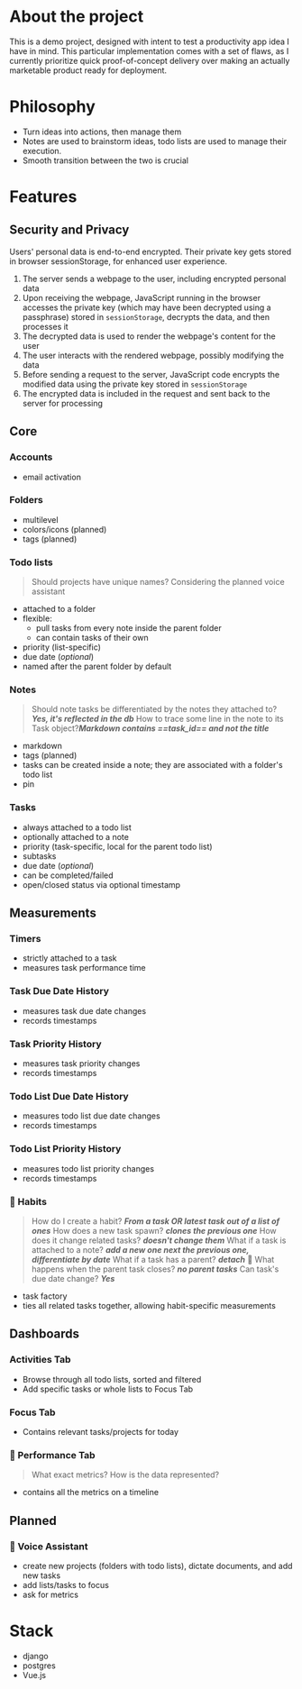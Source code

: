 # About the project
This is a demo project, designed with intent to test a productivity app idea I have in mind. This particular implementation comes with a set of flaws, as I currently prioritize quick proof-of-concept delivery over making an actually marketable product ready for deployment.
# Philosophy
- Turn ideas into actions, then manage them
- Notes are used to brainstorm ideas, todo lists are used to manage their execution. 
- Smooth transition between the two is crucial
# Features
## Security and Privacy
Users' personal data is end-to-end encrypted. Their private key gets stored in browser sessionStorage, for enhanced user experience. 
1. The server sends a webpage to the user, including encrypted personal data
2. Upon receiving the webpage, JavaScript running in the browser accesses the private key (which may have been decrypted using a passphrase) stored in `sessionStorage`, decrypts the data, and then processes it
3. The decrypted data is used to render the webpage's content for the user
4. The user interacts with the rendered webpage, possibly modifying the data
5. Before sending a request to the server, JavaScript code encrypts the modified data using the private key stored in `sessionStorage`
6. The encrypted data is included in the request and sent back to the server for processing
## Core
### Accounts
- email activation
### Folders
- multilevel
- colors/icons (planned)
- tags (planned)
### Todo lists
> Should projects have unique names? Considering the planned voice assistant
- attached to a folder
- flexible:
	- pull tasks from every note inside the parent folder
	- can contain tasks of their own
- priority (list-specific)
- due date (*optional*)
- named after the parent folder by default 
### Notes
> Should note tasks be differentiated by the notes they attached to? ***Yes, it's reflected in the db***
> How to trace some line in the note to its Task object?***Markdown contains ==task_id== and not the title***
- markdown
- tags (planned)
- tasks can be created inside a note; they are associated with a folder's todo list 
- pin
### Tasks
- always attached to a todo list
- optionally attached to a note
- priority (task-specific, local for the parent todo list)
- subtasks
- due date (*optional*)
- can be completed/failed
- open/closed status via optional timestamp
## Measurements
### Timers
- strictly attached to a task
- measures task performance time
### Task Due Date History
- measures task due date changes
- records timestamps
### Task Priority History
- measures task priority changes
- records timestamps
### Todo List Due Date History
- measures todo list due date changes
- records timestamps
### Todo List Priority History
- measures todo list priority changes
- records timestamps
### 🚧 Habits
> How do I create a habit? ***From a task OR latest task out of a list of ones***
> How does a new task spawn? ***clones the previous one***
> How does it change related tasks? ***doesn't change them***
> What if a task is attached to a note? ***add a new one next the previous one, differentiate by date***
> What if a task has a parent? ***detach*** 🚧
> What happens when the parent task closes? ***no parent tasks***
> Can task's due date change? ***Yes***
> 
- task factory
- ties all related tasks together, allowing habit-specific measurements
## Dashboards
### Activities Tab
- Browse through all todo lists, sorted and filtered
- Add specific tasks or whole lists to Focus Tab
### Focus Tab
- Contains relevant tasks/projects for today
### 🚧 Performance Tab
> What exact metrics?
> How is the data represented?
- contains all the metrics on a timeline
## Planned
### 🚧 Voice Assistant
- create new projects (folders with todo lists), dictate documents, and add new tasks
- add lists/tasks to focus 
- ask for metrics
# Stack
- django
- postgres
- Vue.js

